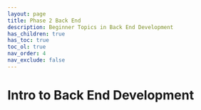 ```yaml
---
layout: page
title: Phase 2 Back End
description: Beginner Topics in Back End Development
has_children: true
has_toc: true
toc_ol: true
nav_order: 4
nav_exclude: false
---
```


<!-- markdownlint-disable single-h1 -->

# Intro to Back End Development
